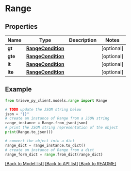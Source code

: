 # Range


## Properties

Name | Type | Description | Notes
------------ | ------------- | ------------- | -------------
**gt** | [**RangeCondition**](RangeCondition.md) |  | [optional] 
**gte** | [**RangeCondition**](RangeCondition.md) |  | [optional] 
**lt** | [**RangeCondition**](RangeCondition.md) |  | [optional] 
**lte** | [**RangeCondition**](RangeCondition.md) |  | [optional] 

## Example

```python
from trieve_py_client.models.range import Range

# TODO update the JSON string below
json = "{}"
# create an instance of Range from a JSON string
range_instance = Range.from_json(json)
# print the JSON string representation of the object
print(Range.to_json())

# convert the object into a dict
range_dict = range_instance.to_dict()
# create an instance of Range from a dict
range_form_dict = range.from_dict(range_dict)
```
[[Back to Model list]](../README.md#documentation-for-models) [[Back to API list]](../README.md#documentation-for-api-endpoints) [[Back to README]](../README.md)


